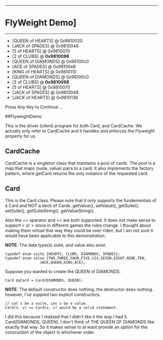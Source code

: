  --------------
# FlyWeight Demo]
 --------------

* [QUEEN of HEARTS] @ 0x9810020
* [JACK of SPADES] @ 0x9810048 
* [5 of HEARTS] @ 0x9810070
* [2 of CLUBS] @ **0x9810098**
* [QUEEN of DIAMONDS] @ 0x98100c0
* [ACE of SPADES] @ 0x98100e8
* [KING of HEARTS] @ 0x9810110
* [QUEEN of DIAMONDS] @ 0x98100c0
* [2 of CLUBS] @ **0x9810098**
* [5 of HEARTS] @ 0x9810070
* [JACK of SPADES] @ 0x9810048
* [JACK of HEARTS] @ 0x9810138

Press Any Key to Continue ...

##FlyweightDemo

This is the driver (client) program for both Card, and CardCache. We 
actually only refer to CardCache and it handles and enforces the Flyweight
property for us.

## CardCache

CardCache is a singleton class that maintains a pool of cards.  The pool
is a map that maps (suite, value) pairs to a card.  It also implements
the factory pattern, where getCard returns the only instance of the
requested card.

## Card
This is the Card class.  Please note that it only supports the fundementals
of a Card and NOT a deck of Cards. getValue(), setValue(), getSuite(),
setSuite(), getSuiteString(), getValueString().

Also the == operator and << are both supported.  It does not make sense to 
support < or > since in different games the rules change.  I thought about
making them virtual that way they could be over-riden, but I am not sure
it would have been applicable to this demonstration.

**NOTE**: The data type(s) suite, and value also exist.

	typedef enum suite {HEARTS, CLUBS, DIAMONDS, SPADES};
	typedef enum value {TWO,THREE,FOUR,FIVE,SIX,SEVEN,EIGHT,NINE,TEN,
					JACK,QUEEN,KING,ACE};

Suppose you wanted to create the QUEEN of DIAMONDS.

	Card myCard = Card(DIAMONDS, QUEEN);

**NOTE**: The default constructor does nothing; the destructor does nothing.
however, I've suppied two explicit constructors. 

	// Let s be a suite, Let v be a value.
	Card(s, v) == Card(v, s) would be a valid statement.

I did this because I realized that I didn't like it the way I had it.
Card(DIAMONDS, QUEEN), I don't think of THE QUEEN OF DIAMONDS like
exactly that way.  So it makes sense to at least provide an option
for the consruction of the object in whichever order.


